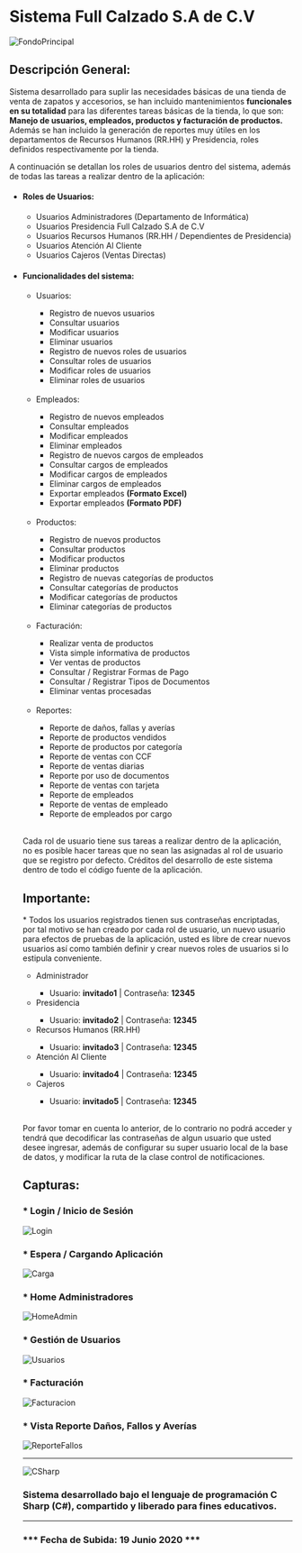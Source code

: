 # Sistema Full Calzado S.A de C.V


![FondoPrincipal](https://user-images.githubusercontent.com/44457989/85184132-ddb2df00-b24b-11ea-9f1d-bae01e4c2b8d.png)

<h2>Descripción General:</h2>
<p>Sistema desarrollado para suplir las necesidades básicas de una tienda de venta de zapatos y accesorios, se han incluido mantenimientos <b>funcionales en su totalidad</b> para las diferentes tareas básicas de la tienda, lo que son: <b>Manejo de usuarios, empleados, productos y facturación de productos.</b> Además se han incluido la generación de reportes muy útiles en los departamentos de Recursos Humanos (RR.HH) y Presidencia, roles definidos respectivamente por la tienda.</p>

<p>A continuación se detallan los roles de usuarios dentro del sistema, además de todas las tareas a realizar dentro de la aplicación:</p>

<ul>
  <li><h4>Roles de Usuarios:</h4></li>
  <ul>
    <li>Usuarios Administradores (Departamento de Informática)</li>
    <li>Usuarios Presidencia Full Calzado S.A de C.V</li>
    <li>Usuarios Recursos Humanos (RR.HH / Dependientes de Presidencia)</li>
    <li>Usuarios Atención Al Cliente</li>
    <li>Usuarios Cajeros (Ventas Directas)</li>
  </ul>
  <li><h4>Funcionalidades del sistema:</h4></li>
  <ul>
    <li>Usuarios:</li>
    <ul>
      <li>Registro de nuevos usuarios</li>
      <li>Consultar usuarios</li>
      <li>Modificar usuarios</li>
      <li>Eliminar usuarios</li>
      <li>Registro de nuevos roles de usuarios</li>
      <li>Consultar roles de usuarios</li>
      <li>Modificar roles de usuarios</li>
      <li>Eliminar roles de usuarios</li>
    </ul>
    <br>
    <li>Empleados:</li>
    <ul>
      <li>Registro de nuevos empleados</li>
      <li>Consultar empleados</li>
      <li>Modificar empleados</li>
      <li>Eliminar empleados</li>
      <li>Registro de nuevos cargos de empleados</li>
      <li>Consultar cargos de empleados</li>
      <li>Modificar cargos de empleados</li>
      <li>Eliminar  cargos de empleados</li>
      <li>Exportar empleados <b>(Formato Excel)</b></li>
      <li>Exportar empleados <b>(Formato PDF)</b></li>
    </ul>
    <br>
    <li>Productos:</li>
    <ul>
      <li>Registro de nuevos productos</li>
      <li>Consultar productos</li>
      <li>Modificar productos</li>
      <li>Eliminar productos</li>
      <li>Registro de nuevas categorías de productos</li>
      <li>Consultar categorías de productos</li>
      <li>Modificar categorías de productos</li>
      <li>Eliminar categorías de productos</li>
    </ul>
    <br>
    <li>Facturación:</li>
    <ul>
      <li>Realizar venta de productos</li>
      <li>Vista simple informativa de productos</li>
      <li>Ver ventas de productos</li>
      <li>Consultar / Registrar Formas de Pago</li>
      <li>Consultar / Registrar Tipos de Documentos</li>
      <li>Eliminar ventas procesadas</li>
    </ul>
    <br>
    <li>Reportes:</li>
    <ul>
      <li>Reporte de daños, fallas y averías</li>
      <li>Reporte de productos vendidos</li>
      <li>Reporte de productos por categoría</li>
      <li>Reporte de ventas con CCF</li>
      <li>Reporte de ventas diarias</li>
      <li>Reporte por uso de documentos</li>
      <li>Reporte de ventas con tarjeta</li>
      <li>Reporte de empleados</li>
      <li>Reporte de ventas de empleado</li>
      <li>Reporte de empleados por cargo</li>
    </ul>
  </ul><br>
  <p>Cada rol de usuario tiene sus tareas a realizar dentro de la aplicación, no es posible hacer tareas que no sean las asignadas al rol de usuario que se registro por defecto. Créditos del desarrollo de este sistema dentro de todo el código fuente de la aplicación.</p>
  <h2>Importante:</h2>
  <p>* Todos los usuarios registrados tienen sus contraseñas encriptadas, por tal motivo se han creado por cada rol de usuario, un nuevo usuario para efectos de pruebas de la aplicación, usted es libre de crear nuevos usuarios así como también definir y crear nuevos roles de usuarios si lo estipula conveniente.</p>
  <ul>
    <li>Administrador</li>
    <ul>
      <li>Usuario: <b>invitado1</b>  |  Contraseña: <b>12345</b></li>
    </ul>
    <li>Presidencia</li>
    <ul>
      <li>Usuario: <b>invitado2</b>  |  Contraseña: <b>12345</b></li>
    </ul>
    <li>Recursos Humanos (RR.HH)</li>
    <ul>
      <li>Usuario: <b>invitado3</b>  |  Contraseña: <b>12345</b></li>
    </ul>
    <li>Atención Al Cliente</li>
    <ul>
      <li>Usuario: <b>invitado4</b>  |  Contraseña: <b>12345</b></li>
    </ul>
    <li>Cajeros</li>
    <ul>
      <li>Usuario: <b>invitado5</b>  |  Contraseña: <b>12345</b></li>
    </ul>
  </ul><br>
  <p>Por favor tomar en cuenta lo anterior, de lo contrario no podrá acceder y tendrá que decodificar las contraseñas de algun usuario que usted desee ingresar, además de configurar su super usuario local de la base de datos, y modificar la ruta de la clase control de notificaciones.</p>
  <h2>Capturas:</h2>
  
  <h3>* Login / Inicio de Sesión</h3>
  
  
  ![Login](https://user-images.githubusercontent.com/44457989/85185095-b9590180-b24f-11ea-8778-d4c61a757c1b.png)
  
  
  
  
  <h3>* Espera / Cargando Aplicación</h3>
  
  
  ![Carga](https://user-images.githubusercontent.com/44457989/85185158-11900380-b250-11ea-89cf-ae5432651369.png)
  
  
  
  <h3>* Home Administradores</h3>
  
  
  
  ![HomeAdmin](https://user-images.githubusercontent.com/44457989/85185222-5320ae80-b250-11ea-9691-6bc9fc5338b4.png)
  
  
  
  
  <h3>* Gestión de Usuarios</h3>
  
  
  
  ![Usuarios](https://user-images.githubusercontent.com/44457989/85185270-85321080-b250-11ea-956e-c80015a08972.png)
  
  
  
  
  <h3>* Facturación</h3>
  
  
  
  
  ![Facturacion](https://user-images.githubusercontent.com/44457989/85185296-a3980c00-b250-11ea-92ca-bf80c547983b.png)
  
  
  
  
  
  <h3>* Vista Reporte Daños, Fallos y Averías</h3>
  
  
  
  ![ReporteFallos](https://user-images.githubusercontent.com/44457989/85185390-0093c200-b251-11ea-812b-8ab06ec59997.png)
  
  
  
  <hr></hr>
  
  ![CSharp](https://user-images.githubusercontent.com/44457989/70968018-afb2cf00-205d-11ea-9b79-2ff5a0a100ac.png)<br>

<h3>Sistema desarrollado bajo el lenguaje de programación C Sharp (C#), compartido y liberado para fines educativos.</h3>



<hr></hr>


<h3>*** Fecha de Subida:  19 Junio 2020   ***</h3>
